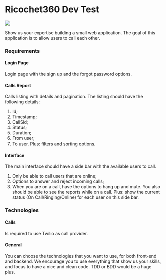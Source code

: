 # Ricochet360 Dev Test
![](https://www.ricochet360.com/wp-content/uploads/2018/11/logo-ricochet360-sm.png.webp)


Show us your expertise building a small web application.
The goal of this application is to allow users to call each other.
### Requirements
#### Login Page
Login page with the sign up and the forgot password options.
#### Calls Report
Calls listing with details and pagination.
The listing should have the following details:
1. Id;
2. Timestamp;
3. CallSid;
4. Status;
5. Duration;
6. From user;
7. To user.
Plus: filters and sorting options.
#### Interface
The main interface should have a side bar with the available users to call.
1. Only be able to call users that are online;
2. Options to answer and reject incoming calls;
3. When you are on a call, have the options to hang up and mute.
You also should be able to see the reports while on a call.
Plus: show the current status (On Call/Ringing/Online) for each user on this side bar.
### Technologies
#### Calls
Is required to use Twilio as call provider.
#### General
You can choose the technologies that you want to use, for both front-end and backend.
We encourage you to use everything that show us your skills, and focus to have a nice and clean code.
TDD or BDD would be a huge plus.
